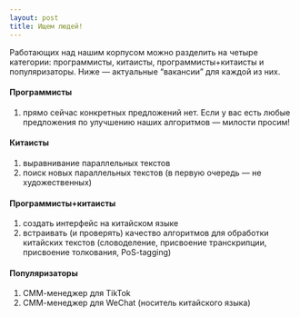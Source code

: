 ```yaml
---
layout: post
title: Ищем людей!
---
```


<p class="message">
Работающих над нашим корпусом можно разделить на четыре категории: программисты, китаисты, программисты+китаисты и популяризаторы. Ниже — актуальные “вакансии” для каждой из них.
</p>

#### Программисты
1. прямо сейчас конкретных предложений нет. Если у вас есть любые предложения по улучшению наших алгоритмов — милости просим!

#### Китаисты
1. выравнивание параллельных текстов
2. поиск новых параллельных текстов (в первую очередь — не художественных)

#### Программисты+китаисты
1. создать интерфейс на китайском языке
2. встраивать (и проверять) качество алгоритмов для обработки китайских текстов (словоделение, присвоение транскрипции, присвоение толкования, PoS-tagging)

#### Популяризаторы
1. СММ-менеджер для TikTok
2. СММ-менеджер для WeChat (носитель китайского языка)
